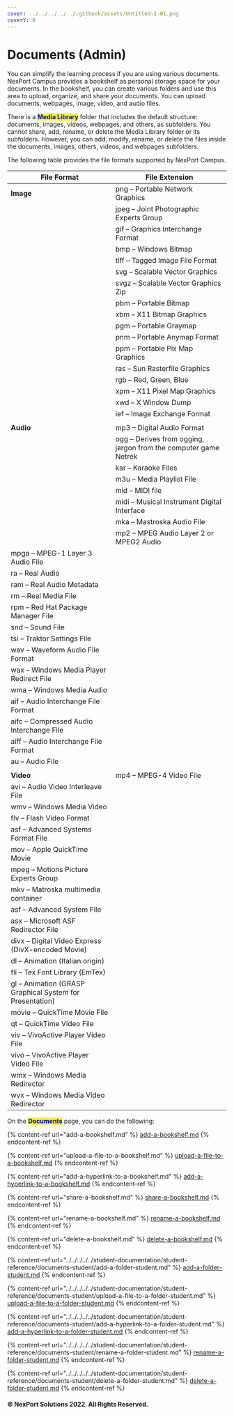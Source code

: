 ```yaml
---
cover: ../../../../../.gitbook/assets/Untitled-1-01.png
coverY: 0
---
```


# Documents (Admin)

You can simplify the learning process if you are using various documents. NexPort Campus provides a bookshelf as personal storage space for your documents. In the bookshelf, you can create various folders and use this area to upload, organize, and share your documents. You can upload documents, webpages, image, video, and audio files.

There is a <mark style="color:blue;">**Media Library**</mark> folder that includes the default structure: documents, images, videos, webpages, and others, as subfolders. You cannot share, add, rename, or delete the Media Library folder or its subfolders. However, you can add, modify, rename, or delete the files inside the documents, images, others, videos, and webpages subfolders.

The following table provides the file formats supported by NexPort Campus.

| File Format                                              | File Extension                                                  |
| -------------------------------------------------------- | --------------------------------------------------------------- |
| **Image**                                                | png – Portable Network Graphics                                 |
|                                                          | jpeg – Joint Photographic Experts Group                         |
|                                                          | gif – Graphics Interchange Format                               |
|                                                          | bmp – Windows Bitmap                                            |
|                                                          | tiff – Tagged Image File Format                                 |
|                                                          | svg – Scalable Vector Graphics                                  |
|                                                          | svgz – Scalable Vector Graphics Zip                             |
|                                                          | pbm – Portable Bitmap                                           |
|                                                          | xbm – X11 Bitmap Graphics                                       |
|                                                          | pgm – Portable Graymap                                          |
|                                                          | pnm – Portable Anymap Format                                    |
|                                                          | ppm – Portable Pix Map Graphics                                 |
|                                                          | ras – Sun Rasterfile Graphics                                   |
|                                                          | rgb – Red, Green, Blue                                          |
|                                                          | xpm – X11 Pixel Map Graphics                                    |
|                                                          | xwd – X Window Dump                                             |
|                                                          | ief – Image Exchange Format                                     |
|                                                          |                                                                 |
| **Audio**                                                | mp3 – Digital Audio Format                                      |
|                                                          | ogg – Derives from ogging, jargon from the computer game Netrek |
|                                                          | kar – Karaoke Files                                             |
|                                                          | m3u – Media Playlist File                                       |
|                                                          | mid – MIDI file                                                 |
|                                                          | midi – Musical Instrument Digital Interface                     |
|                                                          | mka – Mastroska Audio File                                      |
|                                                          | mp2 – MPEG Audio Layer 2 or MPEG2 Audio                         |
| mpga – MPEG-1 Layer 3 Audio File                         |                                                                 |
| ra – Real Audio                                          |                                                                 |
| ram – Real Audio Metadata                                |                                                                 |
| rm – Real Media File                                     |                                                                 |
| rpm – Red Hat Package Manager File                       |                                                                 |
| snd – Sound File                                         |                                                                 |
| tsi – Traktor Settings File                              |                                                                 |
| wav – Waveform Audio File Format                         |                                                                 |
| wax – Windows Media Player Redirect File                 |                                                                 |
| wma – Windows Media Audio                                |                                                                 |
| aif – Audio Interchange File Format                      |                                                                 |
| aifc – Compressed Audio Interchange File                 |                                                                 |
| aiff – Audio Interchange File Format                     |                                                                 |
| au – Audio File                                          |                                                                 |
|                                                          |                                                                 |
| **Video**                                                | mp4 – MPEG-4 Video File                                         |
| avi – Audio Video Interleave File                        |                                                                 |
| wmv – Windows Media Video                                |                                                                 |
| flv – Flash Video Format                                 |                                                                 |
| asf – Advanced Systems Format File                       |                                                                 |
| mov – Apple QuickTime Movie                              |                                                                 |
| mpeg – Motions Picture Experts Group                     |                                                                 |
| mkv – Matroska multimedia container                      |                                                                 |
| asf – Advanced System File                               |                                                                 |
| asx – Microsoft ASF Redirector File                      |                                                                 |
| divx – Digital Video Express (DivX-encoded Movie)        |                                                                 |
| dl – Animation (Italian origin)                          |                                                                 |
| fli – Tex Font Library (EmTex)                           |                                                                 |
| gl – Animation (GRASP Graphical System for Presentation) |                                                                 |
| movie – QuickTime Movie File                             |                                                                 |
| qt – QuickTime Video File                                |                                                                 |
| viv – VivoActive Player Video File                       |                                                                 |
| vivo – VivoActive Player Video File                      |                                                                 |
| wmx – Windows Media Redirector                           |                                                                 |
| wvx – Windows Media Video Redirector                     |                                                                 |

&#x20;

On the <mark style="color:blue;">**Documents**</mark> page, you can do the following:

{% content-ref url="add-a-bookshelf.md" %}
[add-a-bookshelf.md](add-a-bookshelf.md)
{% endcontent-ref %}

{% content-ref url="upload-a-file-to-a-bookshelf.md" %}
[upload-a-file-to-a-bookshelf.md](upload-a-file-to-a-bookshelf.md)
{% endcontent-ref %}

{% content-ref url="add-a-hyperlink-to-a-bookshelf.md" %}
[add-a-hyperlink-to-a-bookshelf.md](add-a-hyperlink-to-a-bookshelf.md)
{% endcontent-ref %}

{% content-ref url="share-a-bookshelf.md" %}
[share-a-bookshelf.md](share-a-bookshelf.md)
{% endcontent-ref %}

{% content-ref url="rename-a-bookshelf.md" %}
[rename-a-bookshelf.md](rename-a-bookshelf.md)
{% endcontent-ref %}

{% content-ref url="delete-a-bookshelf.md" %}
[delete-a-bookshelf.md](delete-a-bookshelf.md)
{% endcontent-ref %}

{% content-ref url="../../../../../student-documentation/student-reference/documents-student/add-a-folder-student.md" %}
[add-a-folder-student.md](../../../../../student-documentation/student-reference/documents-student/add-a-folder-student.md)
{% endcontent-ref %}

{% content-ref url="../../../../../student-documentation/student-reference/documents-student/upload-a-file-to-a-folder-student.md" %}
[upload-a-file-to-a-folder-student.md](../../../../../student-documentation/student-reference/documents-student/upload-a-file-to-a-folder-student.md)
{% endcontent-ref %}

{% content-ref url="../../../../../student-documentation/student-reference/documents-student/add-a-hyperlink-to-a-folder-student.md" %}
[add-a-hyperlink-to-a-folder-student.md](../../../../../student-documentation/student-reference/documents-student/add-a-hyperlink-to-a-folder-student.md)
{% endcontent-ref %}

{% content-ref url="../../../../../student-documentation/student-reference/documents-student/rename-a-folder-student.md" %}
[rename-a-folder-student.md](../../../../../student-documentation/student-reference/documents-student/rename-a-folder-student.md)
{% endcontent-ref %}

{% content-ref url="../../../../../student-documentation/student-reference/documents-student/delete-a-folder-student.md" %}
[delete-a-folder-student.md](../../../../../student-documentation/student-reference/documents-student/delete-a-folder-student.md)
{% endcontent-ref %}

#### &#x20;© NexPort Solutions 2022. All Rights Reserved.
